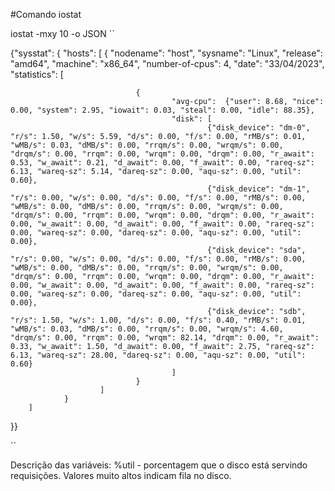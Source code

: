 #Comando iostat 

iostat -mxy 10 -o JSON
``

{"sysstat": {
        "hosts": [
                {
                        "nodename": "host",
                        "sysname": "Linux",
                        "release": "amd64",
                        "machine": "x86_64",
                        "number-of-cpus": 4,
                        "date": "33/04/2023",
                        "statistics": [

                                {
                                        "avg-cpu":  {"user": 8.68, "nice": 0.00, "system": 2.95, "iowait": 0.03, "steal": 0.00, "idle": 88.35},
                                        "disk": [
                                                {"disk_device": "dm-0", "r/s": 1.50, "w/s": 5.59, "d/s": 0.00, "f/s": 0.00, "rMB/s": 0.01, "wMB/s": 0.03, "dMB/s": 0.00, "rrqm/s": 0.00, "wrqm/s": 0.00, "drqm/s": 0.00, "rrqm": 0.00, "wrqm": 0.00, "drqm": 0.00, "r_await": 0.53, "w_await": 0.21, "d_await": 0.00, "f_await": 0.00, "rareq-sz": 6.13, "wareq-sz": 5.14, "dareq-sz": 0.00, "aqu-sz": 0.00, "util": 0.60},
                                                {"disk_device": "dm-1", "r/s": 0.00, "w/s": 0.00, "d/s": 0.00, "f/s": 0.00, "rMB/s": 0.00, "wMB/s": 0.00, "dMB/s": 0.00, "rrqm/s": 0.00, "wrqm/s": 0.00, "drqm/s": 0.00, "rrqm": 0.00, "wrqm": 0.00, "drqm": 0.00, "r_await": 0.00, "w_await": 0.00, "d_await": 0.00, "f_await": 0.00, "rareq-sz": 0.00, "wareq-sz": 0.00, "dareq-sz": 0.00, "aqu-sz": 0.00, "util": 0.00},
                                                {"disk_device": "sda", "r/s": 0.00, "w/s": 0.00, "d/s": 0.00, "f/s": 0.00, "rMB/s": 0.00, "wMB/s": 0.00, "dMB/s": 0.00, "rrqm/s": 0.00, "wrqm/s": 0.00, "drqm/s": 0.00, "rrqm": 0.00, "wrqm": 0.00, "drqm": 0.00, "r_await": 0.00, "w_await": 0.00, "d_await": 0.00, "f_await": 0.00, "rareq-sz": 0.00, "wareq-sz": 0.00, "dareq-sz": 0.00, "aqu-sz": 0.00, "util": 0.00},
                                                {"disk_device": "sdb", "r/s": 1.50, "w/s": 1.00, "d/s": 0.00, "f/s": 0.40, "rMB/s": 0.01, "wMB/s": 0.03, "dMB/s": 0.00, "rrqm/s": 0.00, "wrqm/s": 4.60, "drqm/s": 0.00, "rrqm": 0.00, "wrqm": 82.14, "drqm": 0.00, "r_await": 0.33, "w_await": 1.50, "d_await": 0.00, "f_await": 2.75, "rareq-sz": 6.13, "wareq-sz": 28.00, "dareq-sz": 0.00, "aqu-sz": 0.00, "util": 0.60}
                                        ]
                                }
                        ]
                }
        ]
}}

``

Descrição das variáveis:
%util - porcentagem que o disco está servindo requisições. Valores muito altos indicam fila no disco.

